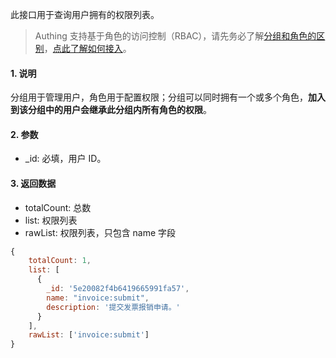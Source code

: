 此接口用于查询用户拥有的权限列表。

> Authing 支持基于角色的访问控制（RBAC），请先务必了解[分组和角色的区别](https://docs.authing.cn/authing/authorization/authorization/rbac#fen-zu-vs-quan-xian)，[点此了解如何接入](https://docs.authing.cn/authing/authorization/intergrate-rbac)。

#### 1. 说明

分组用于管理用户，角色用于配置权限；分组可以同时拥有一个或多个角色，**加入到该分组中的用户会继承此分组内所有角色的权限**。

#### 2. 参数

* _id: 必填，用户 ID。

#### 3. 返回数据

* totalCount: 总数
* list: 权限列表
* rawList: 权限列表，只包含 name 字段

```javascript
{
    totalCount: 1,
    list: [
      {
        _id: '5e20082f4b6419665991fa57',
        name: "invoice:submit",
        description: '提交发票报销申请。'
      }
    ],
    rawList: ['invoice:submit']
}
```
